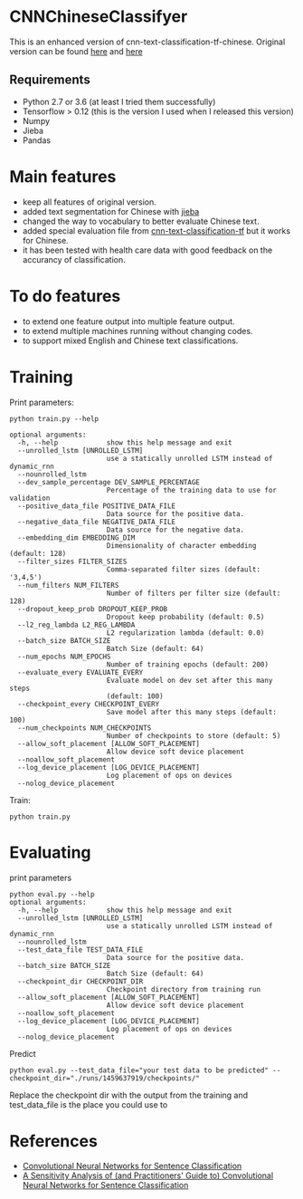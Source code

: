 # CNNChineseClassifyer
This is an enhanced version of cnn-text-classification-tf-chinese. Original version can be found [here](https://github.com/indiejoseph/cnn-text-classification-tf-chinese) and [here](https://github.com/dennybritz/cnn-text-classification-tf)

## Requirements
- Python 2.7 or 3.6 (at least I tried them successfully)
- Tensorflow > 0.12 (this is the version I used when I released this version)
- Numpy
- Jieba
- Pandas

# Main features
- keep all features of original version.
- added text segmentation for Chinese with [jieba](https://github.com/fxsjy/jieba)
- changed the way to vocabulary to better evaluate Chinese text.
- added special evaluation file from [cnn-text-classification-tf](https://github.com/dennybritz/cnn-text-classification-tf) but it works for Chinese.
- it has been tested with health care data with good feedback on the accurancy of classification.

# To do features
- to extend one feature output into multiple feature output.
- to extend multiple machines running without changing codes.
- to support mixed English and Chinese text classifications.


# Training
Print parameters:
```
python train.py --help

optional arguments:
  -h, --help            show this help message and exit
  --unrolled_lstm [UNROLLED_LSTM]
                        use a statically unrolled LSTM instead of dynamic_rnn
  --nounrolled_lstm
  --dev_sample_percentage DEV_SAMPLE_PERCENTAGE
                        Percentage of the training data to use for validation
  --positive_data_file POSITIVE_DATA_FILE
                        Data source for the positive data.
  --negative_data_file NEGATIVE_DATA_FILE
                        Data source for the negative data.
  --embedding_dim EMBEDDING_DIM
                        Dimensionality of character embedding (default: 128)
  --filter_sizes FILTER_SIZES
                        Comma-separated filter sizes (default: '3,4,5')
  --num_filters NUM_FILTERS
                        Number of filters per filter size (default: 128)
  --dropout_keep_prob DROPOUT_KEEP_PROB
                        Dropout keep probability (default: 0.5)
  --l2_reg_lambda L2_REG_LAMBDA
                        L2 regularization lambda (default: 0.0)
  --batch_size BATCH_SIZE
                        Batch Size (default: 64)
  --num_epochs NUM_EPOCHS
                        Number of training epochs (default: 200)
  --evaluate_every EVALUATE_EVERY
                        Evaluate model on dev set after this many steps
                        (default: 100)
  --checkpoint_every CHECKPOINT_EVERY
                        Save model after this many steps (default: 100)
  --num_checkpoints NUM_CHECKPOINTS
                        Number of checkpoints to store (default: 5)
  --allow_soft_placement [ALLOW_SOFT_PLACEMENT]
                        Allow device soft device placement
  --noallow_soft_placement
  --log_device_placement [LOG_DEVICE_PLACEMENT]
                        Log placement of ops on devices
  --nolog_device_placement
```

Train:
```
python train.py
```

# Evaluating
print parameters

```
python eval.py --help
optional arguments:
  -h, --help            show this help message and exit
  --unrolled_lstm [UNROLLED_LSTM]
                        use a statically unrolled LSTM instead of dynamic_rnn
  --nounrolled_lstm
  --test_data_file TEST_DATA_FILE
                        Data source for the positive data.
  --batch_size BATCH_SIZE
                        Batch Size (default: 64)
  --checkpoint_dir CHECKPOINT_DIR
                        Checkpoint directory from training run
  --allow_soft_placement [ALLOW_SOFT_PLACEMENT]
                        Allow device soft device placement
  --noallow_soft_placement
  --log_device_placement [LOG_DEVICE_PLACEMENT]
                        Log placement of ops on devices
  --nolog_device_placement
```

Predict 
```
python eval.py --test_data_file="your test data to be predicted" --checkpoint_dir="./runs/1459637919/checkpoints/"
```

Replace the checkpoint dir with the output from the training and test_data_file is the place you could use to 


# References
- [Convolutional Neural Networks for Sentence Classification](http://arxiv.org/abs/1408.5882)
- [A Sensitivity Analysis of (and Practitioners' Guide to) Convolutional Neural Networks for Sentence Classification](http://arxiv.org/abs/1510.03820)
